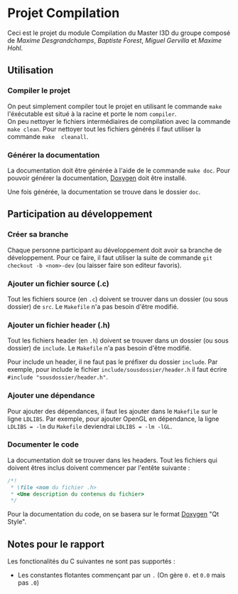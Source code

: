 Projet Compilation
==================

Ceci est le projet du module Compilation du Master I3D du groupe composé de
*Maxime Desgrandchamps*, *Baptiste Forest*, *Miguel Gervilla* et *Maxime Hohl*.

Utilisation
-----------

### Compiler le projet

On peut simplement compiler tout le projet en utilisant le commande `make` 
l'éxécutable est situé à la racine et porte le nom `compiler`.  
On peu nettoyer le fichiers intermédiaires de compilation avec la commande 
`make clean`.
Pour nettoyer tout les fichiers générés il faut utiliser la commande `make 
cleanall`.

### Générer la documentation

La documentation doit être générée à l'aide de le commande `make doc`. Pour 
pouvoir générer la documentation, [Doxygen](http://doxygen.nl) doit être 
installé.

Une fois générée, la documentation se trouve dans le dossier `doc`.

Participation au développement
------------------------------

### Créer sa branche
Chaque personne participant au développement doit avoir sa branche de 
développement. Pour ce faire, il faut utiliser la suite de commande `git 
checkout -b <nom>-dev` (ou laisser faire son editeur favoris).

### Ajouter un fichier source (.c)
Tout les fichiers source (en `.c`) doivent se trouver dans un dossier (ou
sous dossier) de `src`.
Le `Makefile` n'a pas besoin d'être modifié.

### Ajouter un fichier header (.h)
Tout les fichiers header (en `.h`) doivent se trouver dans un dossier (ou
sous dossier) de `include`.
Le `Makefile` n'a pas besoin d'être modifié.

Pour include un header, il ne faut pas le préfixer du dossier `include`. 
Par exemple, pour include le fichier `include/sousdossier/header.h` il faut
écrire `#include "sousdossier/header.h"`.

### Ajouter une dépendance
Pour ajouter des dépendances, il faut les ajouter dans le `Makefile` sur le
ligne `LDLIBS`. Par exemple, pour ajouter OpenGL en dépendance, la ligne 
`LDLIBS = -lm` du `Makefile` deviendrai `LDLIBS = -lm -lGL`.

### Documenter le code
La documentation doit se trouver dans les headers. Tout les fichiers qui 
doivent êtres inclus doivent commencer par l'entête suivante :

```C
/*!
 * \file <nom du fichier .h>
 * <Une description du contenus du fichier>
 */
```

Pour la documentation du code, on se basera sur le format 
[Doxygen](http://doxygen.nl/manual/docblocks.html) "Qt Style".

Notes pour le rapport
---------------------
Les fonctionalités du C suivantes ne sont pas supportés :
 - Les constantes flotantes commençant par un `.` (On gère `0.` et `0.0` mais pas `.0`)
